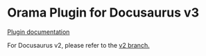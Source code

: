 # Orama Plugin for Docusaurus v3

[Plugin documentation](https://docs.orama.com/open-source/plugins/plugin-docusaurus)

For Docusaurus v2, please refer to the [v2 branch.](https://www.npmjs.com/package/@orama/plugin-docusaurus)
